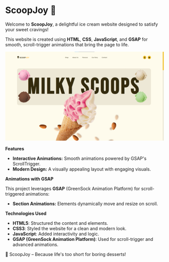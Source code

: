 # ScoopJoy 🍦

Welcome to **ScoopJoy**, a delightful ice cream website designed to satisfy your sweet cravings!  

This website is created using  **HTML**, **CSS**, **JavaScript**, and **GSAP** for smooth, scroll-trigger animations that bring the page to life.

![ScoopJoy Image](https://raw.githubusercontent.com/Anas-Farooq-codes/ScoopJoy/refs/heads/main/scoopjoy.png)

**Features**  

- **Interactive Animations:** Smooth animations powered by GSAP's ScrollTrigger.  
- **Modern Design:** A visually appealing layout with engaging visuals.

**Animations with GSAP**  

This project leverages **GSAP** (GreenSock Animation Platform) for scroll-triggered animations:  

- **Section Animations:** Elements dynamically move and resize on scroll.  


**Technologies Used**  
- **HTML5**: Structured the content and elements.  
- **CSS3**: Styled the website for a clean and modern look.  
- **JavaScript**: Added interactivity and logic.  
- **GSAP (GreenSock Animation Platform)**: Used for scroll-trigger and advanced animations.


🍨 ScoopJoy – Because life's too short for boring desserts!


